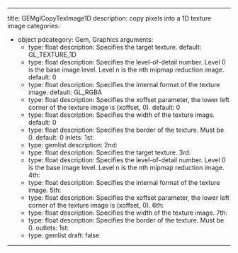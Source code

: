 
---
title: GEMglCopyTexImage1D
description: copy pixels into a 1D texture image
categories:
  - object
pdcategory: Gem, Graphics
arguments:
    - type: float
      description: Specifies the target texture.
      default: GL_TEXTURE_1D
    - type: float
      description: Specifies the level-of-detail number. Level 0 is the base image level. Level n is the nth mipmap reduction image.
      default: 0
    - type: float
      description: Specifies the internal format of the texture image.
      default: GL_RGBA
    - type: float
      description: Specifies the xoffset parameter, the lower left corner of the texture image is (xoffset, 0).
      default: 0
    - type: float
      description: Specifies the width of the texture image.
      default: 0
    - type: float
      description: Specifies the border of the texture. Must be 0.
      default: 0
inlets:
  1st:
    - type: gemlist
      description:
  2nd:
    - type: float
      description: Specifies the target texture.
  3rd:
    - type: float
      description: Specifies the level-of-detail number. Level 0 is the base image level. Level n is the nth mipmap reduction image.
  4th:
    - type: float
      description: Specifies the internal format of the texture image.
  5th:
    - type: float
      description: Specifies the xoffset parameter, the lower left corner of the texture image is (xoffset, 0).
  6th:
    - type: float
      description: Specifies the width of the texture image.
  7th:
    - type: float
      description: Specifies the border of the texture. Must be 0.
outlets:
  1st:
    - type: gemlist
draft: false
---

